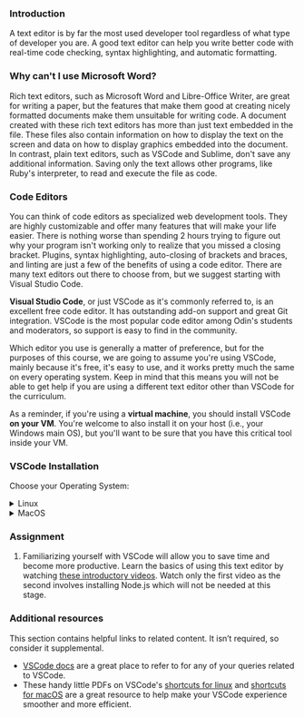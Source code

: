 ### Introduction
A text editor is by far the most used developer tool regardless of what type of developer you are. A good text editor can help you write better code with real-time code checking, syntax highlighting, and automatic formatting.

### Why can't I use Microsoft Word?

Rich text editors, such as Microsoft Word and Libre-Office Writer, are great for writing a paper, but the features that make them good at creating nicely formatted documents make them unsuitable for writing code. A document created with these rich text editors has more than just text embedded in the file. These files also contain information on how to display the text on the screen and data on how to display graphics embedded into the document. In contrast, plain text editors, such as VSCode and Sublime, don't save any additional information. Saving only the text allows other programs, like Ruby's interpreter, to read and execute the file as code.

### Code Editors

You can think of code editors as specialized web development tools. They are highly customizable and offer many features that will make your life easier. There is nothing worse than spending 2 hours trying to figure out why your program isn't working only to realize that you missed a closing bracket. Plugins, syntax highlighting, auto-closing of brackets and braces, and linting are just a few of the benefits of using a code editor. There are many text editors out there to choose from, but we suggest starting with Visual Studio Code.

**Visual Studio Code**, or just VSCode as it's commonly referred to, is an excellent free code editor. It has outstanding add-on support and great Git integration. VSCode is the most popular code editor among Odin's students and moderators, so support is easy to find in the community.

Which editor you use is generally a matter of preference, but for the purposes of this course, we are going to assume you're using VSCode, mainly because it's free, it's easy to use, and it works pretty much the same on every operating system. Keep in mind that this means you will not be able to get help if you are using a different text editor other than VSCode for the curriculum.

As a reminder, if you're using a **virtual machine**, you should install VSCode **on your VM**. You're welcome to also install it on your host (i.e., your Windows main OS), but you'll want to be sure that you have this critical tool inside your VM.

### VSCode Installation

Choose your Operating System:

<details markdown="block">
<summary class="dropDown-header">Linux</summary>

#### Step 1: Download VSCode

   - Open your **Terminal**
   - Run the following command to download the latest **VSCode** `.deb` package

~~~bash
wget -O code-latest.deb 'https://code.visualstudio.com/sha/download?build=stable&os=linux-deb-x64'
~~~

#### Step 2: Install VSCode

   - Enter the following command in your terminal to install the **VSCode** `.deb` package

~~~bash
sudo apt install ./code-latest.deb
~~~

   - If prompted, enter your password

#### Step 3: Delete the installer file

~~~bash
rm code-latest.deb
~~~

#### Step 4: Using VSCode
You can start VSCode in two ways,

   - Click **Visual Studio Code** from the Applications menu
   - **Or**, use the `code` command from the terminal

~~~bash
code
~~~

#### Alternative Installation
More advanced users might want to install VSCode using the built-in `apt` package manager. This allows VSCode to be kept up to date automatically. Instructions on how to set this up can be found on [this webpage](https://code.visualstudio.com/docs/setup/linux).

</details>

<details markdown="block">
<summary class="dropDown-header">MacOS</summary>

#### Step 1: Download VSCode

   - Click [this link](https://code.visualstudio.com/sha/download?build=stable&os=darwin-universal) to automatically download the latest VSCode installer .zip file.

#### Step 2: Install VSCode

   - Open the **Downloads** folder
   - Double click the file **VSCode-darwin-universal.zip** 
   - Drag the **Visual Studio Code.app** icon to the **Applications** folder icon

#### Step 3: Delete the installer file

   - Open **Finder**
   - Go to the **Downloads** folder
   - Drag **VSCode-darwin-universal.zip** to the trash

#### Step 4: Using VSCode

   - Go to your **Applications** folder
   - Double click **Visual Studio Code**

</details>

### Assignment
<div class="lesson-content__panel" markdown="1">

  1. Familiarizing yourself with VSCode will allow you to save time and become more productive. Learn the basics of using this text editor by watching [these introductory videos](https://code.visualstudio.com/docs/introvideos/basics). Watch only the first video as the second involves installing Node.js which will not be needed at this stage.
</div>

### Additional resources
This section contains helpful links to related content. It isn’t required, so consider it supplemental.

* [VSCode docs](https://code.visualstudio.com/docs) are a great place to refer to for any of your queries related to VSCode.
* These handy little PDFs on VSCode's [shortcuts for linux](https://go.microsoft.com/fwlink/?linkid=832144) and [shortcuts for macOS](https://go.microsoft.com/fwlink/?linkid=832143) are a great resource to help make your VSCode experience smoother and more efficient.
